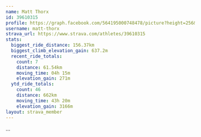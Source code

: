 ```yaml
---
name: Matt Thorx
id: 39610315
profile: https://graph.facebook.com/564195000748478/picture?height=256&width=256
username: matt-thorx
strava_url: https://www.strava.com/athletes/39610315
stats:
  biggest_ride_distance: 156.37km
  biggest_climb_elevation_gain: 637.2m
  recent_ride_totals:
    count: 7
    distance: 61.54km
    moving_time: 04h 15m
    elevation_gain: 271m
  ytd_ride_totals:
    count: 46
    distance: 662km
    moving_time: 43h 20m
    elevation_gain: 3166m
layout: strava_member
--- 
```

...
